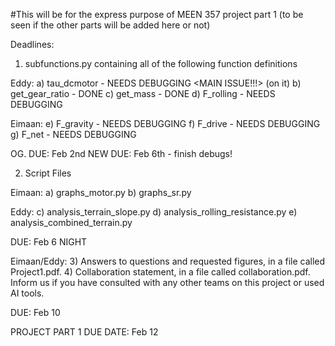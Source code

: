 #This will be for the express purpose of MEEN 357 project part 1 (to be seen if the other parts will be added here or not)

Deadlines:

1) subfunctions.py containing all of the following function definitions


Eddy:
a) tau_dcmotor - NEEDS DEBUGGING        <MAIN ISSUE!!!> (on it)
b) get_gear_ratio - DONE
c) get_mass - DONE 
d) F_rolling - NEEDS DEBUGGING

Eimaan:
e) F_gravity - NEEDS DEBUGGING
f) F_drive - NEEDS DEBUGGING
g) F_net - NEEDS DEBUGGING

OG. DUE: Feb 2nd 
NEW DUE: Feb 6th - finish debugs!


2) Script Files

Eimaan:
a) graphs_motor.py
b) graphs_sr.py

Eddy:
c) analysis_terrain_slope.py
d) analysis_rolling_resistance.py
e) analysis_combined_terrain.py

DUE: Feb 6 NIGHT

Eimaan/Eddy:
3) Answers to questions and requested figures, in a file called Project1.pdf.
4) Collaboration statement, in a file called collaboration.pdf. Inform us if you
have consulted with any other teams on this project or used AI tools.

DUE: Feb 10



PROJECT PART 1 DUE DATE: Feb 12

